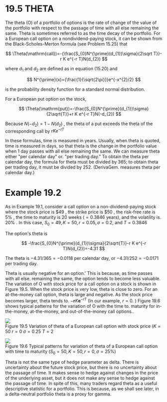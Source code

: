 # 19.5 THETA  

The theta (O) of a portfolio of options is the rate of change of the value of the portfolio with respect to the passage of time with all else remaining the same. Theta is sometimes referred to as the time decay of the portfolio. For a European call option on a nondividend-paying stock, it can be shown from the Black-Scholes-Merton formula (see Problem 15.25) that  

$$
\Theta(\mathrm{call})=-{\frac{S_{0}N^{\prime}(d_{1})\sigma}{2\sqrt T}}-r K e^{-r T}N(d_{2})
$$  

where $d_{1}$ and $d_{2}$ are defined as in equation (15.20) and  

$$
N^{\prime}(x)={\frac{1}{\sqrt{2\pi}}}e^{-x^{2}/2}
$$  

is the probability density function for a standard normal distribution.  

For a European put option on the stock,  

$$
\Theta(\mathrm{put})=-\frac{S_{0}N^{\prime}(d_{1})\sigma}{2\sqrt{T}}+r K e^{-r T}N(-d_{2})
$$  

Because $N(-d_{2})=1-N(d_{2})$ , the theta of a put exceeds the theta of the corresponding call by $r K e^{-r T}$  

In these formulas, time is measured in years. Usually, when theta is quoted, time is measured in days, so that theta is the change in the portfolio value when 1 day passes with all else remaining the same. We can measure theta either "per calendar day" or. "per trading day." To obtain the theta per calendar day, the formula for theta must be divided by 365; to obtain theta per trading day, it must be divided by 252. (DerivaGem. measures theta per calendar day.)  

# Example 19.2  

As in Example 19.1, consider a call option on a non-dividend-paying stock where the stock price is $\$49$ , the strike price is $\$50$ , the risk-free rate is $5\%$ , the time to maturity is 20 weeks $(=0.3846$ years), and the volatility is. $20\%$ . In this case, $S_{0}=49,K=50,r=0.05,\sigma=0.2,$ and $T=0.3846$  

The option's theta is  

$$
-\frac{S_{0}N^{\prime}(d_{1})\sigma}{2\sqrt{T}}-r K e^{-r T}N(d_{2})=-4.31
$$  

The theta is $-4.31/365=-0.0118$ per calendar day, or $-4.31/252=-0.0171$ per trading day.  

Theta is usually negative for an option.' This is because, as time passes with all else. remaining the same, the option tends to become less valuable. The variation of O with stock price for a call option on a stock is shown in Figure 19.5. When the stock price is very low, theta is close to zero. For an at-the-money call option, theta is large and negative. As the stock price becomes larger, theta tends to. $-\boldsymbol{r}K\boldsymbol{e}^{-{r T}}$ (In our example, $r=0.$ ) Figure 19.6 shows typical patterns for the variation of O with the time to. maturity for in-the-money, at-the-money, and out-of-the-money call options..  

![](c358cd5f6ddabb09428a2ebdd72bfbfbfdd7611188987c2c3bb069466b374b3d.jpg)  
Figure 19.5 Variation of theta of a European call option with stock price $(K=50$ $r=0$ $\sigma=0.25$ $T=2$  

![](4d871b64e63a20c762953799336320b6ec747f42aea8b5cc8e287ee74f1aad61.jpg)  
Figure 19.6 Typical patterns for variation of theta of a European call option with time to maturity $(S_{0}=50,K=50,r=0,\sigma=25\%)$  

Theta is not the same type of hedge parameter as delta. There is uncertainty about the future stock price, but there is no uncertainty about the passage of time. It makes sense to hedge against changes in the price of the underlying asset, but it does not make any sense to hedge against the passage of time. In spite of this, many traders regard theta as a useful descriptive statistic for a portfolio. This is because, as we shall see later, in a delta-neutral portfolio theta is a proxy for gamma.  
